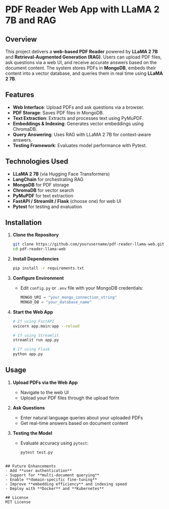 # PDF Reader Web App with LLaMA 2 7B and RAG

## Overview
This project delivers a **web-based PDF Reader** powered by **LLaMA 2 7B** and **Retrieval-Augmented Generation (RAG)**. Users can upload PDF files, ask questions via a web UI, and receive accurate answers based on the document content. The system stores PDFs in **MongoDB**, embeds their content into a vector database, and queries them in real time using **LLaMA 2 7B**.

## Features
- **Web Interface**: Upload PDFs and ask questions via a browser.
- **PDF Storage**: Saves PDF files in MongoDB.
- **Text Extraction**: Extracts and processes text using PyMuPDF.
- **Embeddings & Indexing**: Generates vector embeddings using ChromaDB.
- **Query Answering**: Uses RAG with LLaMA 2 7B for context-aware answers.
- **Testing Framework**: Evaluates model performance with Pytest.

## Technologies Used
- **LLaMA 2 7B** (via Hugging Face Transformers)
- **LangChain** for orchestrating RAG
- **MongoDB** for PDF storage
- **ChromaDB** for vector search
- **PyMuPDF** for text extraction
- **FastAPI / Streamlit / Flask** (choose one) for web UI
- **Pytest** for testing and evaluation

## Installation

1. **Clone the Repository**
   ```bash
   git clone https://github.com/yourusername/pdf-reader-llama-web.git
   cd pdf-reader-llama-web
   ```

2. **Install Dependencies**
   ```bash
   pip install -r requirements.txt
   ```

3. **Configure Environment**
   - Edit `config.py` or `.env` file with your MongoDB credentials:
     ```python
     MONGO_URI = "your_mongo_connection_string"
     MONGO_DB = "your_database_name"
     ```

4. **Start the Web App**
   ```bash
   # If using FastAPI
   uvicorn app.main:app --reload

   # If using Streamlit
   streamlit run app.py

   # If using Flask
   python app.py
   ```

## Usage

1. **Upload PDFs via the Web App**
   - Navigate to the web UI
   - Upload your PDF files through the upload form

2. **Ask Questions**
   - Enter natural language queries about your uploaded PDFs
   - Get real-time answers based on document content

3. **Testing the Model**
   - Evaluate accuracy using `pytest`:
     ```bash
     pytest test.py
     ```


```

## Future Enhancements
- Add **user authentication**
- Support for **multi-document querying**
- Enable **domain-specific fine-tuning**
- Improve **embedding efficiency** and indexing speed
- Deploy with **Docker** and **Kubernetes**

## License
MIT License
